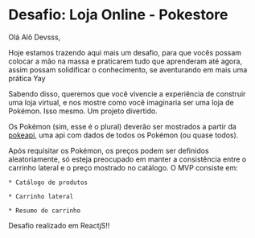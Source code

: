 # Desafio: Loja Online - Pokestore

Olá Alô Devsss,

Hoje estamos trazendo aqui mais um desafio, para que vocês possam colocar a mão na massa e praticarem tudo que aprenderam até agora, assim possam solidificar o conhecimento, se aventurando em mais uma prática Yay


Sabendo disso, queremos que você vivencie a experiência de construir uma loja virtual, e nos mostre como você imaginaria ser uma loja de Pokémon. Isso mesmo.
Um projeto divertido.

Os Pokémon (sim, esse é o plural) deverão ser mostrados a partir da [pokeapi](https://pokeapi.co/), uma api com dados de todos os Pokémon (ou quase todos).

 Após requisitar os Pokémon, os preços podem ser definidos aleatoriamente, só esteja preocupado em manter a consistência entre o carrinho lateral e o preço mostrado no catálogo.
O MVP consiste em:

    * Catálogo de produtos

    * Carrinho lateral

    * Resumo do carrinho
    
    
Desafio realizado em ReactjS!!
